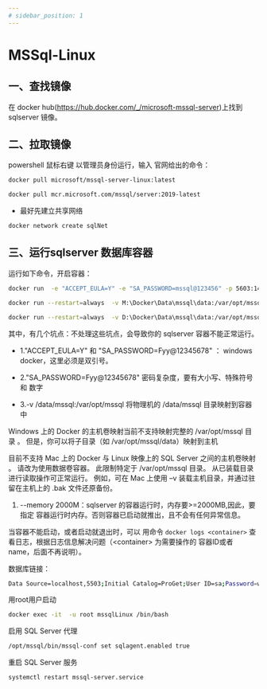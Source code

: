 ```yaml
---
# sidebar_position: 1
---
```

# MSSql-Linux

## 一、查找镜像

在 docker hub(<https://hub.docker.com/_/microsoft-mssql-server>)上找到sqlserver 镜像。

## 二、拉取镜像

powershell 鼠标右键 以管理员身份运行，输入 官网给出的命令：

``` bash
docker pull microsoft/mssql-server-linux:latest

docker pull mcr.microsoft.com/mssql/server:2019-latest
```

* 最好先建立共享网络

``` bash
docker network create sqlNet
```

## 三、运行sqlserver 数据库容器

运行如下命令，开启容器：

``` bash
docker run  -e "ACCEPT_EULA=Y" -e "SA_PASSWORD=mssql@123456" -p 5603:1433  -v M:\Docker\Data\mssql\data:/var/opt/mssql/data --memory 2000M --name mssqlLinux --net=sqlNet --network-alias mssqlLinux -d microsoft/mssql-server-linux
```

``` bash
docker run --restart=always  -v M:\Docker\Data\mssql\data:/var/opt/mssql/data  -v M:\Docker\Data\mssql\log:/var/opt/mssql/log  -v M:\Docker\Data\mssql\secrets:/var/opt/mssql/secrets -e TZ="Asia/Shanghai" -e 'ACCEPT_EULA=Y' -e 'SA_PASSWORD=mssql@123456' -p 5603:1433 --name mssqlLinux --hostname mssqlLinux --network-alias mssqlLinux -m 2000m -d microsoft/mssql-server-linux
```

``` bash
docker run --restart=always  -v D:\Docker\Data\mssql\data:/var/opt/mssql/data  -v D:\Docker\Data\mssql\log:/var/opt/mssql/log  -v D:\Docker\Data\mssql\secrets:/var/opt/mssql/secrets -e TZ="Asia/Shanghai" -e 'ACCEPT_EULA=Y' -e 'SA_PASSWORD=mssql@123456' -p 5603:1433 --name mssqlLinux --hostname mssqlLinux --network-alias mssqlLinux -m 2000m -d microsoft/mssql-server-linux
```

其中，有几个坑点：不处理这些坑点，会导致你的 sqlserver 容器不能正常运行。

* 1."ACCEPT_EULA=Y"  和 "SA_PASSWORD=Fyy@12345678" ： windows docker，这里必须是双引号。

* 2."SA_PASSWORD=Fyy@12345678"  密码复杂度，要有大小写、特殊符号 和 数字

* 3.-v /data/mssql:/var/opt/mssql 将物理机的 /data/mssql 目录映射到容器中

Windows 上的 Docker 的主机卷映射当前不支持映射完整的 /var/opt/mssql 目录 。 但是，你可以将子目录（如 /var/opt/mssql/data）映射到主机

目前不支持 Mac 上的 Docker 与 Linux 映像上的 SQL Server 之间的主机卷映射 。 请改为使用数据卷容器。 此限制特定于 /var/opt/mssql 目录。 从已装载目录进行读取操作可正常运行。 例如，可在 Mac 上使用 –v 装载主机目录，并通过驻留在主机上的 .bak 文件还原备份。

1. --memory 2000M：sqlserver 的容器运行时，内存要>=2000MB,因此，要指定 容器运行时内存。否则容器已启动就推出，且不会有任何异常信息。

当容器不能启动，或者启动就退出时，可以 用命令 `docker logs <container>` 查看日志，根据日志信息解决问题（\<container\> 为需要操作的 容器ID或者 name，后面不再说明）。

数据库链接：

``` bash
Data Source=localhost,5503;Initial Catalog=ProGet;User ID=sa;Password=wengtx@cn199845;
```

用root用户启动

``` bash
docker exec -it  -u root mssqlLinux /bin/bash
```

启用 SQL Server 代理

``` bash
/opt/mssql/bin/mssql-conf set sqlagent.enabled true
```

重启 SQL Server 服务

``` bash
systemctl restart mssql-server.service
```
